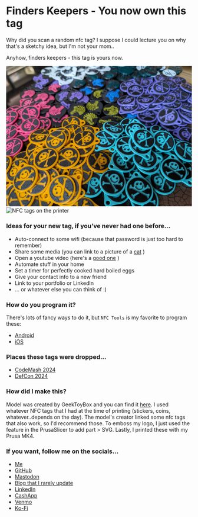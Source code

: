 # Finders Keepers - You now own this tag

Why did you scan a random nfc tag? I suppose I could lecture you on why that's a sketchy idea, but I'm not your mom.. 

Anyhow, finders keepers - this tag is yours now.


![pile of printed nfc tags](/PXL_20240511_205112714_Original.jpeg)
![NFC tags on the printer](/prints.png)

### Ideas for your new tag, if you've never had one before...

- Auto-connect to some wifi (because that password is just too hard to remember)
- Share some media (you can link to a picture of a [cat](https://cdn2.thecatapi.com/images/vJB8rwfdX.jpg) )
- Open a youtube video (here's a [good one](https://www.youtube.com/watch?v=dQw4w9WgXcQ) )
- Automate stuff in your home
- Set a timer for perfectly cooked hard boiled eggs
- Give your contact info to a new friend
- Link to your portfolio or LinkedIn
- ... or whatever else you can think of :)


### How do you program it?

There's lots of fancy ways to do it, but `NFC Tools` is my favorite to program these:
- [Android](https://play.google.com/store/apps/details?id=com.wakdev.wdnfc&hl=en_US&gl=US)
- [iOS](https://apps.apple.com/us/app/nfc-tools/id1252962749)


### Places these tags were dropped...

- [CodeMash 2024](https://codemash.org/)
- [DefCon 2024](https://defcon.org/)

### How did I make this?

Model was created by GeekToyBox and you can find it [here](https://www.printables.com/model/505531-25mm1-nfc-ntag215-coin-keychain).  I used whatever NFC tags that I had at the time of printing (stickers, coins, whatever..depends on the day).  The model's creator linked some nfc tags that also work, so I'd recommend those.  To emboss my logo, I just used the feature in the PrusaSlicer to add part > SVG.  Lastly, I printed these with my Prusa MK4.


### If you want, follow me on the socials...

- [Me](https://www.stephaniefrantz.com/)
- [GitHub](https://github.com/thehandsomezebra)
- [Mastodon](https://defcon.social/@handsomezebra)
- [Blog that I rarely update](https://readthis.info/)
- [LinkedIn](https://www.linkedin.com/in/stephanielage/)
- [CashApp](https://cash.app/$handsomezebra)
- [Venmo](https://venmo.com/u/handsomezebra)
- [Ko-Fi](https://ko-fi.com/handsomezebra)

<!-- Google tag (gtag.js) -->
<script async src="https://www.googletagmanager.com/gtag/js?id=G-RQR0G235HD"></script>
<script>
  window.dataLayer = window.dataLayer || [];
  function gtag(){dataLayer.push(arguments);}
  gtag('js', new Date());

  gtag('config', 'G-RQR0G235HD');
</script>
